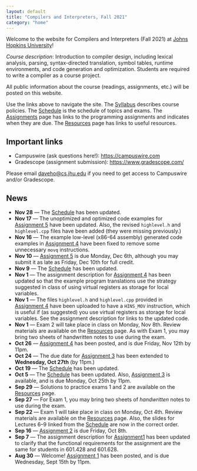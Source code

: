 ```yaml
---
layout: default
title: "Compilers and Interpreters, Fall 2021"
category: "home"
---
```


Welcome to the website for Compilers and Interpreters (Fall 2021) at <a
href="https://www.jhu.edu/">Johns Hopkins University</a>!

*Course description*: Introduction to compiler design, including lexical
analysis, parsing, syntax-directed translation, symbol tables, runtime
environments, and code generation and optimization. Students are required
to write a compiler as a course project.

All public information about the course (readings, assignments, etc.) will
be posted on this website.

Use the links above to navigate the site.  The [Syllabus](syllabus.html)
describes course policies. The [Schedule](schedule.html) is the schedule
of topics and exams.  The [Assignments](assignments.html) page has
links to the programming assignments and indicates when they are due.
The [Resources](resources.html) page has links to useful resources.

## Important links

* Campuswire (ask questions here!): <https://campuswire.com>
* Gradescope (assignment submission): <https://www.gradescope.com/>

Please email <daveho@cs.jhu.edu> if you need to get access to Campuswire
and/or Gradescope.

## News

* **Nov 28** — The [Schedule](schedule.html) has been updated.
* **Nov 17** — The unoptimized and optimized code examples for
  [Assignment 5](assign/assign05.html) have been updated. Also, the revised
  `highlevel.h` and `highlevel.cpp` files have been added (they were
  missing previously.)
* **Nov 16** — The example low-level (x86-64 assembly) generated code examples
  in [Assignment 4](assign/assign04.html) have been fixed to remove some
  unnecessary `movq` instructions.
* **Nov 10** — [Assignment 5](assign/assign05.html) is due Monday, Dec 6th, although
  you may submit it as late as Friday, Dec 10th for full credit.
* **Nov 9** — The [Schedule](schedule.html) has been updated.
* **Nov 1** — The assignment description for [Assignment 4](assign/assign04.html)
  has been updated so that the example program translations use the strategy
  suggested in class of using virtual registers as storage for local variables.
* **Nov 1** — The files `highlevel.h` and `highlevel.cpp` provided in
  [Assignment 4](assign/assign04.html) have been uploaded to have a
  `HINS_MOV` instruction, which is useful if (as suggested) you use
  virtual registers as storage for local variables.  See the
  assignment description for links to the updated code.
* **Nov 1** — Exam 2 will take place in class on Monday, Nov 8th.
  Review materials are available on the [Resources](resources.html) page.
  As with Exam 1, you may bring two sheets of handwritten notes to use
  during the exam.
* **Oct 26** — [Assignment 4](assign/assign04.html) has been posted,
  and is due Friday, Nov 12th by 11pm.
* **Oct 24** — The due date for [Assignment 3](assign/assign03.html)
  has been extended to **Wednesday, Oct 27th** (by 11pm.)
* **Oct 19** — The [Schedule](schedule.html) has been updated.
* **Oct 5** — The [Schedule](schedule.html) has been updated. Also,
  [Assignment 3](assign/assign03.html) is available, and is due Monday,
  Oct 25th by 11pm.
* **Sep 29** — Solutions to practice exams 1 and 2 are available on the
  [Resources](resources.html) page.
* **Sep 27** — For Exam 1, you may bring two sheets of *handwritten*
  notes to use during the exam.
* **Sep 22** — Exam 1 will take place in class on Monday, Oct
  4th. Review materials are available on the [Resources](resources.html)
  page. Also, the slides for Lectures 6–9 linked from the
  [Schedule](schedule.html) are now in the correct order.
* **Sep 16** — [Assignment 2](assign/assign02.html) is due Friday, Oct 8th.
* **Sep 7** — The assignment description for [Assignment1](assign/assign01.html)
  has been updated to clarify that the functional
  requirements for the assignment are the same for students in 601.428
  and 601.628.
* **Aug 30** — Welcome! [Assignment 1](assign/assign01.html) has been
  posted, and is due Wednesday, Sept 15th by 11pm.
